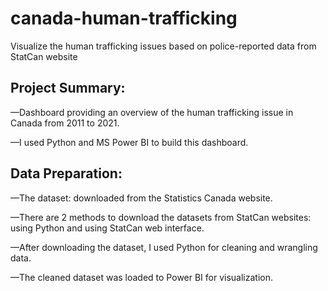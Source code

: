 # canada-human-trafficking
Visualize the human trafficking issues based on police-reported data from StatCan website

## Project Summary:
—Dashboard providing an overview of the human trafficking issue in Canada from 2011 to 2021.

—I used Python and MS Power BI to build this dashboard.

## Data Preparation:
—The dataset: downloaded from the Statistics Canada website.

—There are 2 methods to download the datasets from StatCan websites: using Python and using StatCan web interface.

—After downloading the dataset, I used Python for cleaning and wrangling data.

—The cleaned dataset was loaded to Power BI for visualization.
